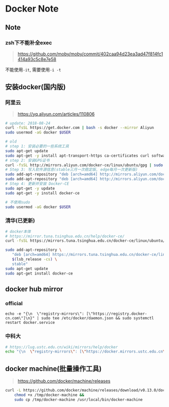 Docker Note
===========

Note
----

### zsh下不能补全exec

> <https://github.com/moby/moby/commit/402caa94d23ea3ad47f814fc1414a93c5c8e7e58>

不能使用`-it`, 需要使用`-i -t`

安装docker(国内版)
----------------

### 阿里云

> <https://yq.aliyun.com/articles/110806>

``` bash
# update: 2018-08-24
curl -fsSL https://get.docker.com | bash -s docker --mirror Aliyun
sudo usermod -aG docker $USER

# old
# step 1: 安装必要的一些系统工具
sudo apt-get update
sudo apt-get -y install apt-transport-https ca-certificates curl software-properties-common
# step 2: 安装GPG证书
curl -fsSL http://mirrors.aliyun.com/docker-ce/linux/ubuntu/gpg | sudo apt-key add -
# Step 3: 写入软件源信息(stable三月一次稳定版, edge每月一次更新版)
sudo add-apt-repository "deb [arch=amd64] http://mirrors.aliyun.com/docker-ce/linux/ubuntu $(lsb_release -cs) stable"
sudo add-apt-repository "deb [arch=amd64] http://mirrors.aliyun.com/docker-ce/linux/ubuntu $(lsb_release -cs) stable edge"
# Step 4: 更新并安装 Docker-CE
sudo apt-get -y update
sudo apt-get -y install docker-ce

# 不使用sudo
sudo usermod -aG docker $USER
```

### 清华(已更新)

``` sh
# docker本体
# https://mirror.tuna.tsinghua.edu.cn/help/docker-ce/
curl -fsSL https://mirrors.tuna.tsinghua.edu.cn/docker-ce/linux/ubuntu/gpg | sudo apt-key add -

sudo add-apt-repository \
   "deb [arch=amd64] https://mirrors.tuna.tsinghua.edu.cn/docker-ce/linux/ubuntu \
   $(lsb_release -cs) \
   stable"
sudo apt-get update
sudo apt-get install docker-ce
```

docker hub mirror
-----------------

### official

``` shell
echo -e "{\n  \"registry-mirrors\": [\"https://registry.docker-cn.com\"]\n}" | sudo tee /etc/docker/daemon.json && sudo systemctl restart docker.service
```

### 中科大

``` sh
# https://lug.ustc.edu.cn/wiki/mirrors/help/docker
echo "{\n  \"registry-mirrors\": [\"https://docker.mirrors.ustc.edu.cn\"]\n}" | sudo tee /etc/docker/daemon.json && sudo systemctl restart docker.service
```

docker machine(批量操作工具)
--------------

> <https://github.com/docker/machine/releases>

``` sh
curl -L https://github.com/docker/machine/releases/download/v0.13.0/docker-machine-`uname -s`-`uname -m` >/tmp/docker-machine &&
    chmod +x /tmp/docker-machine &&
    sudo cp /tmp/docker-machine /usr/local/bin/docker-machine
```
